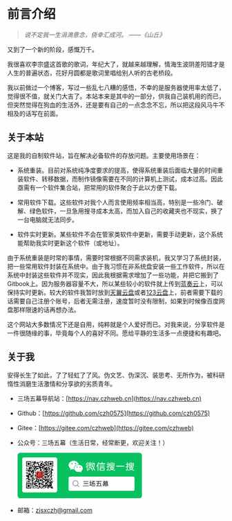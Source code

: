 # 前言介绍


> *说不定我一生涓滴意念，侥幸汇成河。   ——《山丘》*

又到了一个新的阶段，感慨万千。

我很喜欢李宗盛这首歌的歌词，年纪大了，就越来越理解，情海生波阴差阳错才是人生的普遍状态，花好月圆都是歌词里唱给别人听的古老桥段。

我以前做过一个博客，写过一些乱七八糟的感悟，不幸的是服务器使用率太低了，觉得很不值，就关门大吉了。本站本来是其中的一部分，供我自己装机用的而已，但突然觉得在狗血的生活外，还是要有自己的一点念念不忘，所以把这段风马牛不相及的话写在前面。

## 关于本站

这是我的自制软件站，旨在解决必备软件的存放问题。主要使用场景在：

- 系统重装。目前对系统纯净度要求的提高，使得系统重装后面临大量的时间重装软件、转移数据，而制作镜像需要在不同的计算机上测试，成本过高。因此亟需有一个软件集合站，把常用的软件聚合于此以方便下载。

- 常用软件下载。这些软件对我个人而言使用频率相当高，特别是一些冷门、破解、绿色软件，一旦急用搜寻成本太高，而加入自己的收藏夹也不现实，换了一台电脑就无法同步。

- 软件实时更新。某些软件不会在管家类软件中更新，需要手动更新，这个系统能帮助我实时更新这个软件（或地址）。


由于系统重装是时常的事情，需要时常根据不同需求装机，我又学习了系统封装，把一些常用软件封装在系统中。由于我习惯在非系统盘安装一些工作软件，所以在系统中封装这些软件并不现实，因此我根据需求增加了一些功能，并把它搬到了Gitbook上。因为服务器容量不大，所以某些较小的软件就上传到[蓝奏云](https://www.lanzou.com/)上，可以保持实时更新。较大的软件我暂时放到[天翼云盘](https://cloud.189.cn/web/login.html)或者[123云盘](https://www.123pan.com)上，前者需要下载的话需要自己注册个账号，后者无需注册，速度暂时没有限制，如果到时候像百度网盘那样限速的话再想办法。

这个网站大多数情况下还是自用，纯粹就是个人爱好而已。对我来说，分享软件是一件很随缘的事，毕竟每个人的喜好不同。愿给平静的生活多一点便捷和有趣吧。

## 关于我

安得长生了如此，了了轻虹了了风。伪文艺、伪深沉、装思考、无所作为，被科研惰性消磨生活激情和分享欲的劣质青年。

- 三场五幕导航站：[https://nav.czhweb.cn](https://nav.czhweb.cn)
- Github：[https://github.com/czh0575](https://github.com/czh0575)
- Gitee：[https://gitee.com/czhweb](https://gitee.com/czhweb)
- 公众号：三场五幕（生活日常，经常断更，欢迎关注！）

    <div style="width:60%; align: center" >
    <img src="assets/wxgzh.png"/>
    </div>

- 邮箱：[zjsxczh@gmail.com](mailto:zjsxczh@gmail.com)